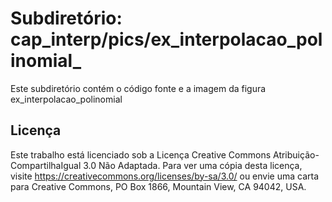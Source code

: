 # Subdiretório: cap_interp/pics/ex_interpolacao_polinomial_

Este subdiretório contém o código fonte e a imagem da figura
    ex_interpolacao_polinomial

## Licença
Este trabalho está licenciado sob a Licença Creative Commons Atribuição-CompartilhaIgual 3.0 Não Adaptada. Para ver uma cópia desta licença, visite https://creativecommons.org/licenses/by-sa/3.0/ ou envie uma carta para Creative Commons, PO Box 1866, Mountain View, CA 94042, USA.

